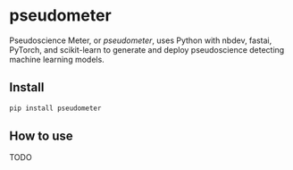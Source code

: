 pseudometer
================

<!-- WARNING: THIS FILE WAS AUTOGENERATED! DO NOT EDIT! -->

Pseudoscience Meter, or *pseudometer*, uses Python with nbdev, fastai,
PyTorch, and scikit-learn to generate and deploy pseudoscience detecting
machine learning models.

## Install

``` sh
pip install pseudometer
```

## How to use

TODO
